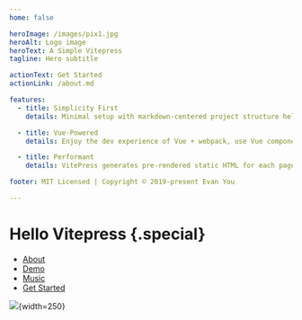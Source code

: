 ```yaml
---
home: false

heroImage: /images/pix1.jpg
heroAlt: Logo image
heroText: A Simple Vitepress
tagline: Hero subtitle

actionText: Get Started
actionLink: /about.md

features:
  - title: Simplicity First
    details: Minimal setup with markdown-centered project structure helps you focus on writing.

  - title: Vue-Powered
    details: Enjoy the dev experience of Vue + webpack, use Vue components in markdown, and develop custom themes with Vue.

  - title: Performant
    details: VitePress generates pre-rendered static HTML for each page, and runs as an SPA once a page is loaded.

footer: MIT Licensed | Copyright © 2019-present Evan You

---
```


# Hello Vitepress {.special}

* [About](/about.md)
* [Demo](/demo.md)
* [Music](/music.md)
* [Get Started](/book/getting_started.md)

![](/images/pix2.jpg){width=250}

